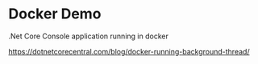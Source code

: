 # Docker Demo
.Net Core Console application running in docker

https://dotnetcorecentral.com/blog/docker-running-background-thread/
